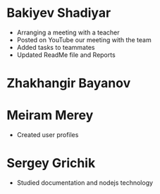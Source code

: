 # Bakiyev Shadiyar
* Arranging a meeting with a teacher
* Posted on YouTube our meeting with the team
* Added tasks to teammates
* Updated ReadMe file and Reports
# Zhakhangir Bayanov

# Meiram Merey
* Created user profiles

# Sergey Grichik 
* Studied documentation and nodejs technology